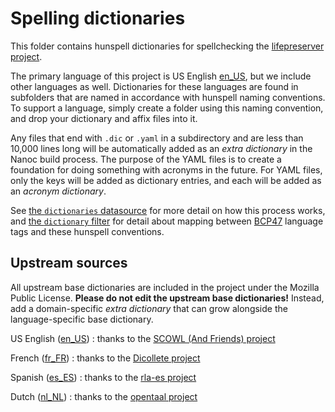 # Spelling dictionaries

This folder contains hunspell dictionaries for spellchecking the [lifepreserver
project](https://github.com/pentandra/lifepreserver).

The primary language of this project is US English [en_US](en_US/), but we
include other languages as well. Dictionaries for these languages are found in
subfolders that are named in accordance with hunspell naming conventions. To
support a language, simply create a folder using this naming convention, and
drop your dictionary and affix files into it.

Any files that end with `.dic` or `.yaml` in a subdirectory and are less than
10,000 lines long will be automatically added as an _extra dictionary_ in the
Nanoc build process. The purpose of the YAML files is to create a foundation
for doing something with acronyms in the future. For YAML files, only the keys
will be added as dictionary entries, and each will be added as an _acronym
dictionary_.

See [the `dictionaries` datasource](../../lib/data_sources/dictionaries.rb) for
more detail on how this process works, and [the `dictionary`
filter](../../lib/filters/spell_checker/dictionary.rb) for detail about mapping
between [BCP47](https://tools.ietf.org/html/bcp47) language tags and these
hunspell conventions.

## Upstream sources

All upstream base dictionaries are included in the project under the Mozilla
Public License. **Please do not edit the upstream base dictionaries!** Instead,
add a domain-specific _extra dictionary_ that can grow alongside the
language-specific base dictionary.

US English ([en_US](en_US/))
: thanks to the [SCOWL (And Friends) project](http://wordlist.aspell.net/)

French ([fr_FR](fr_FR/))
: thanks to the [Dicollete project](http://www.dicollecte.org/home.php?prj=fr)

Spanish ([es_ES](es_ES/))
: thanks to the [rla-es project](https://github.com/sbosio/rla-es)

Dutch ([nl_NL](nl_NL/))
: thanks to the [opentaal project](http://www.opentaal.org/)
